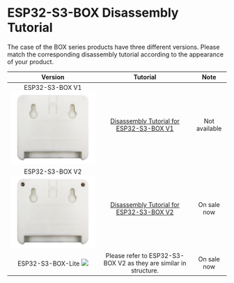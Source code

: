 # ESP32-S3-BOX Disassembly Tutorial

The case of the BOX series products have three different versions. Please match the corresponding disassembly tutorial according to the appearance of your product.

| Version |        Tutorial         |Note|
| :-----: | :---------------------: |:---------------------: |
| ESP32-S3-BOX V1 <img src="_static/disassembly_pictures/figure_10.png" width="350px"/>        | [Disassembly Tutorial for ESP32-S3-BOX V1](hardware_overview/esp32_s3_box/disassembly_tutorial_v1.md) | Not available |
| ESP32-S3-BOX V2 <img src="_static/disassembly_pictures_v2/figure_10.png" width="350px"/>    | [Disassembly Tutorial for ESP32-S3-BOX V2](hardware_overview/esp32_s3_box/disassembly_tutorial_v2.md) |On sale now|
| ESP32-S3-BOX-Lite <img src="_static/lite_back.png" width="350px"/>    | Please refer to ESP32-S3-BOX V2 as they are similar in structure.|On sale now|